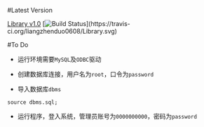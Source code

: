 #Latest Version

[Library v1.0](https://github.com/liangzhenduo0608/Library/releases) [![Build Status](https://travis-ci.org/liangzhenduo0608/Library.svg?)](https://travis-ci.org/liangzhenduo0608/Library.svg)


#To Do

- 运行环境需要`MySQL`及`ODBC`驱动

- 创建数据库连接，用户名为`root`，口令为`password`

- 导入数据库`dbms`
```
source dbms.sql;
```

- 运行程序，登入系统，管理员账号为`0000000000`，密码为`password`
